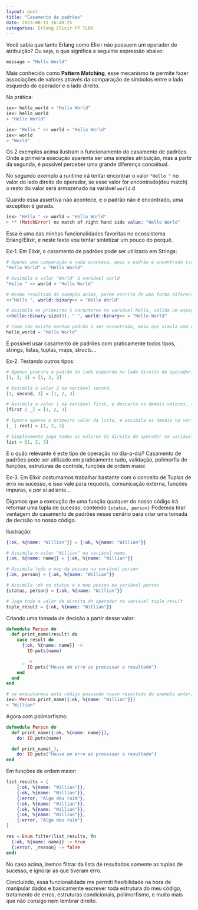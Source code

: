 ```yaml
---
layout: post
title: "Casamento de padrões"
date: 2023-08-11 16:40:25
categories: Erlang Elixir FP TLDR
---
```


Você sabia que tanto Erlang como Elixir não possuem um operador de atribuição?
Ou seja, o que significa a seguinte expressão abaixo:
```elixir
message = "Hello World"
```

Mais conhecido como **Pattern Matching**, esse mecanismo te permite fazer associações de valores através
da comparação de símbolos entre o lado esquerdo do operador e o lado direito.

Na prática:
```elixir
iex> hello_world = "Hello World"
iex> hello_world
> "Hello World"

iex> "Hello " <> world = "Hello World"
iex> world
> "World"
```

Os 2 exemplos acima ilustram o funcionamento do casamento de padrões.
Onde a primeira execução aparenta ser uma simples atribuição, mas a partir da segunda, é possível perceber uma grande diferença conceitual.

No segundo exemplo a runtime irá tentar encontrar o valor `"Hello "` no valor do lado direito do operador, se esse valor for encontrado(deu match)
o resto do valor será armazenado na variável `world`.d

Quando essa assertiva não acontece, e o padrão não é encontrado, uma exception é gerada.

```elixir
iex> "Hellu " <> world = "Hello World"
> ** (MatchError) no match of right hand side value: "Hello World"
```

Essa é uma das minhas funcionalidades favoritas no ecossistema Erlang/Elixir, e neste texto vou tentar sintetizar um pouco do porquê.

Ex-1. Em Elixir, o casamento de padrões pode ser utilizado em Strings:
```elixir
# Apenas uma comparação e nada acontece, pois o padrão é encontrado (caso contrário, geraria uma exception)
"Hello World" = "Hello World"

# Assimila o valor "World" à variável world
"Hello " <> world = "Hello World"

# Mesmo resultado do exemplo acima, porém escrito de uma forma diferente. (usando operadores de bitstring)
<<"Hello ", world::binary>> = "Hello World"

# Assimila os primeiros 5 caracteres na variável hello, valida um espaço " ", e joga o resto da string na variável world
<<hello::binary-size(5), " ", world::binary>> = "Hello World"

# Como não existe nenhum padrão a ser encontrado, meio que simula uma atribuição.
hello_world = "Hello World"
```

É possível usar casamento de padrões com praticamente todos tipos, strings, listas, tuplas, maps, structs...

Ex-2. Testando outros tipos:
```elixir
# Apenas procura o padrão do lado esquerdo no lado direito do operador, o mesmo com as strings.
[1, 2, 3] = [1, 2, 3]

# Assimila o valor 2 na variável second.
[1, second, 3] = [1, 2, 3]

# Assimila o valor 1 na variável first, e descarta os demais valores. (operadores importantes que usamos para listas `++` e `|`)
[first | _] = [1, 2, 3]

# Ignora apenas o primeiro valor da lista, e assimila os demais na variável rest. (2, 3)
[_ | rest] = [1, 2, 3]

# Simplesmente joga todos os valores da direita do operador na variável list.
list = [1, 2, 3]
```

E o quão relevante é este tipo de operação no dia-a-dia?
Casamento de padrões pode ser utilizado em praticamente tudo, validação, polimorfia de funções, estruturas de controle, funções de ordem maior.

Ex-3. Em Elixir costumamos trabalhar bastante com o conceito de Tuplas de erro ou sucesso, e isso vale para requests,
comunicação externa, funções impuras, e por ai adiante...

Digamos que a execução de uma função qualquer do nosso código irá retornar uma tupla de sucesso, contendo `{status, person}`
Podemos tirar vantagem do casamento de padrões nesse cenário para criar uma tomada de decisão no nosso código.

Ilustração:
```elixir
{:ok, %{name: "Willian"}} = {:ok, %{name: "Willian"}}

# Assimila o valor "Willian" na variável name.
{:ok, %{name: name}} = {:ok, %{name: "Willian"}}

# Assimila todo o map da pessoa na variável person
{:ok, person} = {:ok, %{name: "Willian"}}

# Assimila :ok no status e o map pessoa na variável person
{status, person} = {:ok, %{name: "Willian"}}

# Joga todo o valor da direita do operador na variável tuple_result
tuple_result = {:ok, %{name: "Willian"}}
```

Criando uma tomada de decisão a partir desse valor:
```elixir
defmodule Person do
  def print_name(result) do
    case result do
      {:ok, %{name: name}} ->
        IO.puts(name)

      _ ->
        IO.puts("Houve um erro ao processar o resultado")
    end
  end
end

# se executarmos este código passando nosso resultado do exemplo anterior teríamos algo como:
iex> Person.print_name({:ok, %{name: "Willian"}})
> "Willian"
```

Agora com polimorfismo:
```elixir
defmodule Person do
  def print_name({:ok, %{name: name}}),
    do: IO.puts(name)

  def print_name(_),
    do: IO.puts("Houve um erro ao processar o resultado")
end
```

Em funções de ordem maior:
```elixir
list_results = [
    {:ok, %{name: "Willian"}},
    {:ok, %{name: "Willian"}},
    {:error, "Algo deu ruim"},
    {:ok, %{name: "Willian"}},
    {:ok, %{name: "Willian"}},
    {:ok, %{name: "Willian"}},
    {:error, "Algo deu ruim"}
]

res = Enum.filter(list_results, fn
  {:ok, %{name: name}} -> true
  {:error, _reason} -> false
end)
```

No caso acima, iremos filtrar da lista de resultados somente as tuplas de sucesso, e ignorar as que tiveram erro.


Concluindo, essa funcionalidade me permiti flexibilidade na hora de manipular dados e basicamente escrever toda estrutura do meu código,
tratamento de erros, estruturas condicionais, polimorfismo, e muito mais que não consigo nem lembrar direito.
